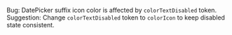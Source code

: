 Bug: DatePicker suffix icon color is affected by `colorTextDisabled` token. Suggestion: Change `colorTextDisabled` token to `colorIcon` to keep disabled state consistent.
